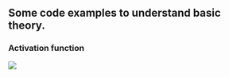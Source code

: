 ## Some code examples to understand basic theory.
### Activation function

<a href="https://github.com/zhengsizuo/Deep-Learning-Note/blob/master/basic%20theory/activation_function.py">
    <img class="course-image" src="https://github.com/zhengsizuo/Deep-Learning-Note/blob/master/basic%20theory/activation%20functions.png">
</a>
